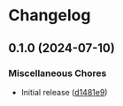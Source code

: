 # Changelog

## 0.1.0 (2024-07-10)


### Miscellaneous Chores

* Initial release ([d1481e9](https://github.com/wndhydrnt/saturn-bot-kotlin/commit/d1481e94d22a811137fe095e9637f07a7f5387a9))
